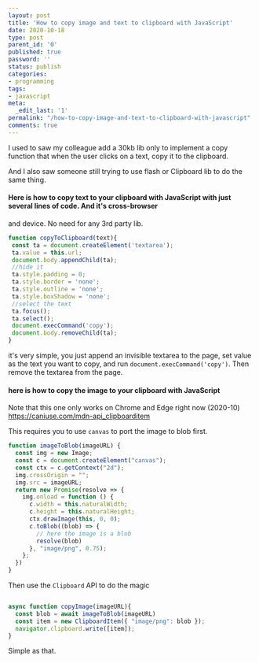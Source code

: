 ```yaml
---
layout: post
title: 'How to copy image and text to clipboard with JavaScript'
date: 2020-10-18
type: post
parent_id: '0'
published: true
password: ''
status: publish
categories:
- programming
tags:
- javascript
meta:
  _edit_last: '1'
permalink: "/how-to-copy-image-and-text-to-clipboard-with-javascript"
comments: true
---
```


I used to saw my colleague add a 30kb lib only to implement a copy function
that when the user clicks on a text, copy it to the clipboard.
 
And I also saw someone still trying to use flash or Clipboard lib to do the same thing.

#### Here is how to copy text to your clipboard with JavaScript with just several lines of code. And it's cross-browser
and device. No need for any 3rd party lib.

```javascript
function copyToClipboard(text){
 const ta = document.createElement('textarea');
 ta.value = this.url;
 document.body.appendChild(ta);
 //hide it
 ta.style.padding = 0;
 ta.style.border = 'none';
 ta.style.outline = 'none';
 ta.style.boxShadow = 'none';
 //select the text
 ta.focus();
 ta.select();
 document.execCommand('copy');
 document.body.removeChild(ta);
}
```

it's very simple, you just append an invisible textarea to the page, set value as the text you want to copy,
and run `document.execCommand('copy')`. Then remove the textarea from the page.

#### here is how to copy the image to your clipboard with JavaScript
Note that this one only works on Chrome and Edge right now (2020-10)
https://caniuse.com/mdn-api_clipboarditem

This requires you to use `canvas` to port the image to blob first.

```javascript
function imageToBlob(imageURL) {
  const img = new Image;
  const c = document.createElement("canvas");
  const ctx = c.getContext("2d");
  img.crossOrigin = "";
  img.src = imageURL;
  return new Promise(resolve => {
    img.onload = function () {
      c.width = this.naturalWidth;
      c.height = this.naturalHeight;
      ctx.drawImage(this, 0, 0);
      c.toBlob((blob) => {
        // here the image is a blob
        resolve(blob)
      }, "image/png", 0.75);
    };
  })
}
```

Then use the `Clipboard` API to do the magic

```javascript

async function copyImage(imageURL){
  const blob = await imageToBlob(imageURL)
  const item = new ClipboardItem({ "image/png": blob });
  navigator.clipboard.write([item]);
}
```

Simple as that.